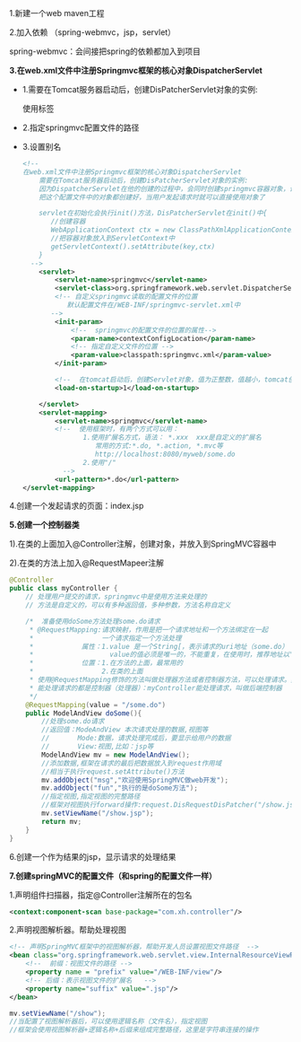 1.新建一个web maven工程

2.加入依赖 （spring-webmvc，jsp，servlet）

spring-webmvc：会间接把spring的依赖都加入到项目

**3.在web.xml文件中注册Springmvc框架的核心对象DispatcherServlet**

- 1.需要在Tomcat服务器启动后，创建DisPatcherServlet对象的实例:

  使用<load-on-startup>标签

- 2.指定springmvc配置文件的路径

- 3.设置别名

  ```xml
  <!--
  在web.xml文件中注册Springmvc框架的核心对象DispatcherServlet
      需要在Tomcat服务器启动后，创建DisPatcherServlet对象的实例:
      因为DispatcherServlet在他的创建的过程中，会同时创建springmvc容器对象，读取springmvc的配置文件
      把这个配置文件中的对象都创建好，当用户发起请求时就可以直接使用对象了
  
      servlet在初始化会执行init()方法，DisPatcherServlet在init()中{
         //创建容器
         WebApplicationContext ctx = new ClassPathXmlApplicationContext("springmvc.xml")
         //把容器对象放入到ServletContext中
         getServletContext().setAttribute(key,ctx)
      }
    -->
      <servlet>
          <servlet-name>springmvc</servlet-name>
          <servlet-class>org.springframework.web.servlet.DispatcherServlet</servlet-class>
          <!-- 自定义springmvc读取的配置文件的位置
             默认配置文件在/WEB-INF/springmvc-servlet.xml中
         -->
          <init-param>
              <!--  springmvc的配置文件的位置的属性-->
              <param-name>contextConfigLocation</param-name>
              <!-- 指定自定义文件的位置 -->
              <param-value>classpath:springmvc.xml</param-value>
          </init-param>
  
          <!--  在tomcat启动后，创建Servlet对象，值为正整数，值越小，tomcat创建对象的时间越早 -->
          <load-on-startup>1</load-on-startup>
  
      </servlet>
      <servlet-mapping>
          <servlet-name>springmvc</servlet-name>
          <!--  使用框架时，有两个方式可以用：
                 1.使用扩展名方式，语法： *.xxx  xxx是自定义的扩展名
                    常用的方式:*.do, *.action, *.mvc等
                    http://localhost:8080/myweb/some.do
                 2.使用"/"
            -->
          <url-pattern>*.do</url-pattern>
  </servlet-mapping>
  ```

4.创建一个发起请求的页面：index.jsp

**5.创建一个控制器类**

1).在类的上面加入@Controller注解，创建对象，并放入到SpringMVC容器中

2).在类的方法上加入@RequestMapeer注解

```java
@Controller
public class myController {
    // 处理用户提交的请求，springmvc中是使用方法来处理的
    // 方法是自定义的，可以有多种返回值，多种参数，方法名称自定义

    /*  准备使用doSome方法处理some.do请求
     * @RequestMapping:请求映射，作用是把一个请求地址和一个方法绑定在一起
     *                 一个请求指定一个方法处理
     *            属性：1.value 是一个String[，表示请求的uri地址（some.do）
     *                   value的值必须是唯一的，不能重复，在使用时，推荐地址以"/"开头
     *            位置：1.在方法的上面，最常用的
     *                 2.在类的上面
     * 使用@RequestMapping修饰的方法叫做处理器方法或者控制器方法，可以处理请求。类似Servlet中的doGet
     * 能处理请求的都是控制器（处理器）：myController能处理请求，叫做后端控制器
     */
    @RequestMapping(value = "/some.do")
    public ModelAndView doSome(){
        //处理some.do请求
        //返回值：ModeAndView 本次请求处理的数据,视图等
        //       Mode:数据，请求处理完成后，要显示给用户的数据
        //       View:视图,比如：jsp等
        ModelAndView mv = new ModelAndView();
        //添加数据,框架在请求的最后把数据放入到request作用域
        //相当于执行request.setAttribute()方法
        mv.addObject("msg","欢迎使用SpringMVC做web开发");
        mv.addObject("fun","执行的是doSome方法");
        //指定视图,指定视图的完整路径
        //框架对视图执行forward操作:request.DisRequestDisPatcher("/show.jsp").forward(..)
        mv.setViewName("/show.jsp");
        return mv;
    }
}
```

6.创建一个作为结果的jsp，显示请求的处理结果

**7.创建springMVC的配置文件（和spring的配置文件一样）**

1.声明组件扫描器，指定@Controller注解所在的包名

```xml
<context:component-scan base-package="com.xh.controller"/>
```

2.声明视图解析器。帮助处理视图

```xml
<!-- 声明SpringMVC框架中的视图解析器，帮助开发人员设置视图文件路径  -->
<bean class="org.springframework.web.servlet.view.InternalResourceViewResolver">
    <!--  前缀：视图文件的路径 -->
    <property name = "prefix" value="/WEB-INF/view"/>
    <!-- 后缀：表示视图文件的扩展名   -->
    <property name="suffix" value=".jsp"/>
</bean>
```

```java
mv.setViewName("/show");
//当配置了视图解析器后，可以使用逻辑名称（文件名），指定视图
//框架会使用视图解析器+逻辑名称+后缀来组成完整路径，这里是字符串连接的操作
```


